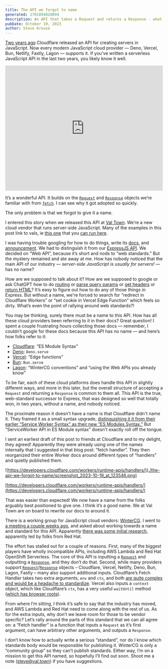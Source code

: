 ```yaml
---
title: The API we forgot to name
generated: 1701894028894
description: An API that takes a Request and returns a Response - what was that, again?
pubDate: October 19, 2023
author: Steve Krouse
---
```


[Two years ago](https://blog.cloudflare.com/workers-javascript-modules/) Cloudflare released an API for creating servers in JavaScript. Now every modern JavaScript cloud provider — Deno, Vercel, Bun, Netlify, Fastly, Lagon — supports it. If you’ve written a serverless JavaScript API in the last two years, you likely know it well.

<div class="not-content">
  <iframe src="https://www.val.town/embed/stevekrouse.jsonOkExample" width="100%" frameborder="no" style="height: 400px;">
    &#x20;
  </iframe>
</div>

It’s a wonderful API. It builds on the [`Request`](https://developer.mozilla.org/en-US/docs/Web/API/Request) and [`Response`](https://developer.mozilla.org/en-US/docs/Web/API/Response) objects we’re familiar with from [`fetch`](https://developer.mozilla.org/en-US/docs/Web/API/Fetch_API). I can see why it got adopted so quickly.

The only problem is that we forgot to give it a name.

I entered this story when we released this API at [Val Town](https://val.town). We’re a new cloud vendor that runs server-side JavaScript. Many of the examples in this post link to vals, ie [this one](https://www.val.town/v/stevekrouse.jsonOkExample) that you [can run here](https://stevekrouse-jsonokexample.web.val.run/).

I was having trouble googling for how to do things, write its [docs](https://docs.val.town/api/web), and [announcement](https://twitter.com/stevekrouse/status/1687173420289564673?s=20). We had to distinguish it from our [ExpressJS API](https://docs.val.town/api/express). We decided on “Web API”, because it’s short and nods to “web standards.” But the mystery remained and ate away at me. How has nobody noticed that the main API of our industry — _server-side JavaScript is usually for servers!_ — has no name?

How are we supposed to talk about it? How are we supposed to google or ask ChatGPT how to do [routing](https://docs.val.town/api/web#da195b1cc50b4ee78e683cccfb9d9c9d) or [parse query params](https://www.val.town/v/stevekrouse.queryParams) or [get headers](https://www.val.town/v/tmcw.headersExample) or [return HTML](https://www.val.town/v/tmcw.htmlExample)? It’s easy to figure out how to do any of those things in Express. But without a name, we're forced to search for “redirect in Cloudflare Workers” or “set cookie in Vercel Edge Function” which feels so dirty. What’s even the point of rallying around web standards?!

You may be thinking, surely there must be a name to this API. How has all these cloud providers been referring to it in their docs? Great question! I spent a couple frustrating hours collecting those docs — remember, I couldn’t google for these docs because this API has no name — and here’s how folks refer to it:

- [Cloudflare](https://blog.cloudflare.com/workers-javascript-modules/): “ES Module Syntax”
- [Deno](https://deno.land/manual@v1.36.4/runtime/http_server_apis#http-server-apis): `Deno.serve`
- [Vercel](https://vercel.com/docs/functions/edge-functions/edge-functions-api#edge-functions-signature): “Edge functions”
- [Bun](https://bun.sh/docs/api/http): `Bun.serve`
- [Lagon](https://docs.lagon.app/runtime-apis#handler): “WinterCG conventions” and “using the Web APIs you already know”

To be fair, each of these cloud platforms does handle this API in slightly different ways, and more in this later, but the overall structure of accepting a `Request` and returning a `Response` is common to them all. This API is the true, web-standard successor to Express, that was designed so well that totally won, in two years, without a name, and nobody noticed.

The proximate reason it doesn't have a name is that Cloudflare didn't name it. They framed it as a small syntax upgrade, [distinguishing it it from their earlier “Service Worker Syntax” as their new “ES Modules Syntax.”](https://blog.cloudflare.com/workers-javascript-modules/) But “ServiceWorker API in ES Module syntax” doesn't exactly roll off the tongue.

I sent an earliest draft of this post to friends at Cloudflare and to my delight, they agreed! Apparently they were already using one of the names internally that I suggested in that blog post: “fetch handler”. They then reorganized their entire Worker docs around different types of “handlers” and quietly published them.

![https://developers.cloudflare.com/workers/runtime-apis/handlers/](./the-api-we-forgot-to-name/screenshot_2023-10-19_at_123546.png)

[https://developers.cloudflare.com/workers/runtime-apis/handlers/](https://developers.cloudflare.com/workers/runtime-apis/handlers/)

That was easier than expected! We now have a name from the folks arguably best positioned to give one. I think it’s a good name. We at Val Town are on board to rewrite our docs to around it.

There is a working group for JavaScript cloud vendors: [WinterCG](https://wintercg.org/). I went to [a meeting a couple weeks ago](https://github.com/wintercg/admin/issues/56), and asked about working towards a name and standard for this API. Apparently [there was some initial research](https://github.com/wintercg/proposal-functions-api), apparently led by folks from Red Hat.

The effort has stalled out for a couple of reasons. First, many of the biggest players have wholly incompatible APIs, including AWS Lambda and Red Hat OpenShift Serverless. The core of this API is inputting a [`Request`](https://developer.mozilla.org/en-US/docs/Web/API/Request) and outputting a [`Response`](https://developer.mozilla.org/en-US/docs/Web/API/Response), and they don’t do that. Second, while many providers support [`Request`](https://developer.mozilla.org/en-US/docs/Web/API/Request)/[`Response`](https://developer.mozilla.org/en-US/docs/Web/API/Response) objects – Cloudflare, Vercel, Netlify, Deno, Bun, Lagon, Fastly – many also support additional inputs. Cloudflare’s Fetch Handler takes two extra arguments, `env` and `ctx`, and both [are quite complex and would be a headache to standardize](https://github.com/wintercg/proposal-functions-api/blob/main/docs/implementations/cloudflare.md). Vercel also inputs a `context` object, which like Cloudflare’s `ctx`, has a very useful `waitUntil` method ([which has browser roots](https://developer.mozilla.org/en-US/docs/Web/API/ExtendableEvent/waitUntil)).

From where I’m sitting, I think it’s safe to say that the industry has moved, and AWS Lambda and Red Hat need to come along with the rest of us. As for the extra inputs, why don’t we leave room for those to be vendor specific? Let’s rally around the parts of this standard that we can all agree on: a “Fetch handler” is a function that inputs a `Request` as it’s first argument, can have arbitrary other arguments, and outputs a `Response`.

I don’t know how to actually write a serious “standard”, nor do I know which standards body would be responsible for publishing it. WinterCG is only a “community group” so they can’t publish standards. Either way, I’m on a mission to get this API named, so hopefully I’ll find out soon. Shoot me a note (steve@val.town) if you have suggestions.

